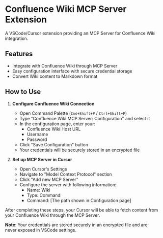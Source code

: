 # Confluence Wiki MCP Server Extension

A VSCode/Cursor extension providing an MCP Server for Confluence Wiki integration.

## Features

- Integrate with Confluence Wiki through MCP Server
- Easy configuration interface with secure credential storage
- Convert Wiki content to Markdown format

## How to Use

1. **Configure Confluence Wiki Connection**
   - Open Command Palette (`Cmd+Shift+P` / `Ctrl+Shift+P`)
   - Type "Confluence Wiki MCP Server: Configuration" and select it
   - In the configuration page, enter your:
     - Confluence Wiki Host URL
     - Username
     - Password
   - Click "Save Configuration" button
   - Your credentials will be securely stored in an encrypted file

2. **Set up MCP Server in Cursor**
   - Open Cursor's Settings
   - Navigate to "Model Context Protocol" section
   - Click "Add new MCP Server"
   - Configure the server with following information:
     - Name: Wiki
     - Type: Command
     - Command: [The path shown in Configuration page]

After completing these steps, your Cursor will be able to fetch content from your Confluence Wiki through the MCP Server.

**Note**: Your credentials are stored securely in an encrypted file and are never exposed in VSCode settings.
